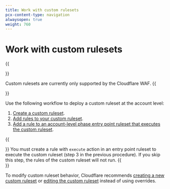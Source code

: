 ```yaml
---
title: Work with custom rulesets
pcx-content-type: navigation
alwaysopen: true
weight: 760
---
```


# Work with custom rulesets

{{<Aside type="warning" header="Important">}}

Custom rulesets are currently only supported by the Cloudflare WAF.
{{</Aside>}}

Use the following workflow to deploy a custom ruleset at the account level:

1. [Create a custom ruleset](/custom-rulesets/create-custom-ruleset).
1. [Add rules to your custom ruleset](/custom-rulesets/add-rules-ruleset).
1. [Add a rule to an account-level phase entry point ruleset that executes the custom ruleset](/custom-rulesets/deploy-custom-ruleset).

{{<Aside type="warning">}}
You must create a rule with `execute` action in an entry point ruleset to execute the custom ruleset (step 3 in the previous procedure). If you skip this step, the rules of the custom ruleset will not run.
{{</Aside>}}

To modify custom ruleset behavior, Cloudflare recommends [creating a new custom ruleset](/custom-rulesets/create-custom-ruleset) or [editing the custom ruleset](/custom-rulesets/add-rules-ruleset) instead of using overrides.
